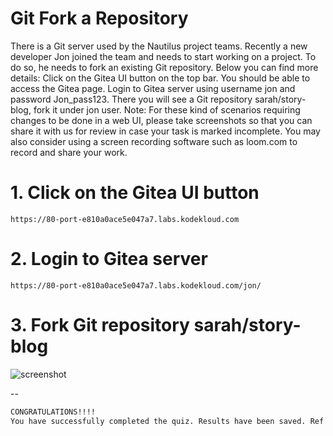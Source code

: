 # Git Fork a Repository

There is a Git server used by the Nautilus project teams. Recently a new developer Jon joined the team and needs to start working on a project. To do so, he needs to fork an existing Git repository. Below you can find more details:
Click on the Gitea UI button on the top bar. You should be able to access the Gitea page.
Login to Gitea server using username jon and password Jon_pass123.
There you will see a Git repository sarah/story-blog, fork it under jon user.
Note: For these kind of scenarios requiring changes to be done in a web UI, please take screenshots so that you can share it with us for review in case your task is marked incomplete. You may also consider using a screen recording software such as loom.com to record and share your work.


# 1. Click on the Gitea UI button
`https://80-port-e810a0ace5e047a7.labs.kodekloud.com`  


# 2. Login to Gitea server
`https://80-port-e810a0ace5e047a7.labs.kodekloud.com/jon/`  


# 3.  Fork Git repository sarah/story-blog
![screenshot](/2022-10-02_14-44-53.png)

--

```bash
CONGRATULATIONS!!!!
You have successfully completed the quiz. Results have been saved. Ref ID:6338b934ecc0f8c91fb4d164
```
